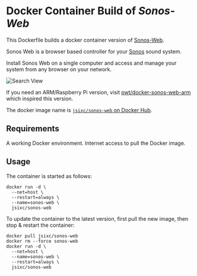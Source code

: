 # Docker Container Build of *Sonos-Web*

This Dockerfile builds a docker container version of [Sonos-Web](https://github.com/Villarrealized/sonos-web).

Sonos Web is a browser based controller for your [Sonos](https://www.sonos.com/system) sound system.

Install Sonos Web on a single computer and access and manage your system from any browser on your network.

![Search View](https://user-images.githubusercontent.com/5977736/51435364-fec86800-1c32-11e9-8ca0-a162b1dc1e91.png)

If you need an ARM/Raspberry Pi version, visit [pwt/docker-sonos-web-arm](https://github.com/pwt/docker-sonos-web-arm) which inspired this version.

The docker image name is [`jsixc/sonos-web` on Docker Hub](https://hub.docker.com/r/jsixc/sonos-web).

## Requirements

A working Docker environment. Internet access to pull the Docker image.

## Usage

The container is started as follows:

```
docker run -d \
  --net=host \
  --restart=always \
  --name=sonos-web \
  jsixc/sonos-web
```

To update the container to the latest version, first pull the new image, then stop & restart the container:

```
docker pull jsixc/sonos-web
docker rm --force sonos-web
docker run -d \
  --net=host \
  --name=sonos-web \
  --restart=always \
  jsixc/sonos-web
```

